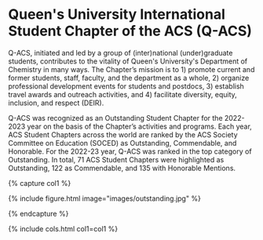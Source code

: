 ---
---

# Queen's University International Student Chapter of the ACS (Q-ACS)

Q-ACS, initiated and led by a group of (inter)national (under)graduate students, contributes to the vitality of Queen's University's Department of Chemistry in many ways. The Chapter’s mission is to 1) promote current and former students, staff, faculty, and the department as a whole, 2) organize professional development events for students and postdocs, 3) establish travel awards and outreach activities, and 4) facilitate diversity, equity, inclusion, and respect (DEIR).

Q-ACS was recognized as an Outstanding Student Chapter for the 2022-2023 year on the basis of the Chapter’s activities and programs. Each year, ACS Student Chapters across the world are ranked by the ACS Society Committee on Education (SOCED) as Outstanding, Commendable, and Honorable. For the 2022-23 year, Q-ACS was ranked in the top category of Outstanding. In total, 71 ACS Student Chapters were highlighted as Outstanding, 122 as Commendable, and 135 with Honorable Mentions.

{% capture col1 %}

{% include figure.html image="images/outstanding.jpg" %}

{% endcapture %}

{% include cols.html col1=col1 %}
